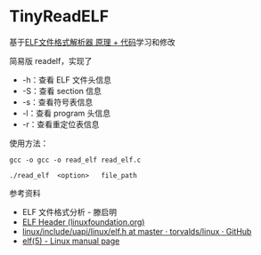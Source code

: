 # TinyReadELF

基于[ELF文件格式解析器 原理 + 代码](https://bbs.kanxue.com/thread-259901.htm)学习和修改

简易版 readelf，实现了

- -h：查看 ELF 文件头信息
- -S：查看 section 信息
- -s：查看符号表信息
- -l：查看 program 头信息
- -r：查看重定位表信息

使用方法：

```shell
gcc -o gcc -o read_elf read_elf.c
```

```shell
./read_elf  <option>   file_path
```

参考资料

- ELF 文件格式分析 - 滕启明
- [ELF Header (linuxfoundation.org)](https://refspecs.linuxfoundation.org/elf/gabi4+/ch4.eheader.html)
- [linux/include/uapi/linux/elf.h at master · torvalds/linux · GitHub](https://github.com/torvalds/linux/blob/master/include/uapi/linux/elf.h)
- [elf(5) - Linux manual page](https://www.man7.org/linux/man-pages/man5/elf.5.html)

